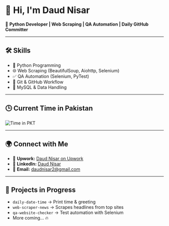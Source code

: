 # 👋 Hi, I'm Daud Nisar

🎯 **Python Developer | Web Scraping | QA Automation | Daily GitHub Committer**

---

## 🛠️ Skills
- 🐍 Python Programming
- 🌐 Web Scraping (BeautifulSoup, Aiohttp, Selenium)
- ✅ QA Automation (Selenium, PyTest)
- 🔁 Git & GitHub Workflow
- 💾 MySQL & Data Handling

---

## 🕒 Current Time in Pakistan

![Time in PKT](https://raw.githubusercontent.com/daud-nisar/daily-date-time/main/.github/assets/pkt-time.svg)


---

## 🌍 Connect with Me

- 💼 **Upwork:** [Daud Nisar on Upwork](https://www.upwork.com/freelancers/~YOUR-ID-HERE)
- 🔗 **LinkedIn:** [Daud Nisar](https://www.linkedin.com/in/daud-nisar-aa88a9222/)
- 📧 **Email:** daudnisar2@gmail.com

---

## 📌 Projects in Progress

- `daily-date-time` → Print time & greeting
- `web-scraper-news` → Scrapes headlines from top sites
- `qa-website-checker` → Test automation with Selenium
- More coming... 🔥
